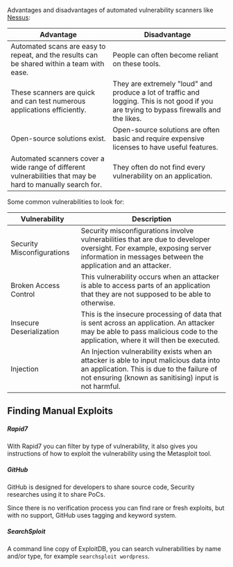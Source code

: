 Advantages and disadvantages of automated vulnerability scanners like [Nessus](https://www.tenable.com/products/nessus):

|**Advantage**|**Disadvantage**|
|---|---|
|Automated scans are easy to repeat, and the results can be shared within a team with ease.|People can often become reliant on these tools.|
|These scanners are quick and can test numerous applications efficiently.|They are extremely "loud" and produce a lot of traffic and logging. This is not good if you are trying to bypass firewalls and the likes.|
|Open-source solutions exist.|Open-source solutions are often basic and require expensive licenses to have useful features.|
|Automated scanners cover a wide range of different vulnerabilities that may be hard to manually search for.|They often do not find every vulnerability on an application.|

Some common vulnerabilities to look for:

|**Vulnerability**|**Description**|
|---|---|
|Security Misconfigurations|Security misconfigurations involve vulnerabilities that are due to developer oversight. For example, exposing server information in messages between the application and an attacker.|
|Broken Access Control|This vulnerability occurs when an attacker is able to access parts of an application that they are not supposed to be able to otherwise.|
|Insecure Deserialization|This is the insecure processing of data that is sent across an application. An attacker may be able to pass malicious code to the application, where it will then be executed.|
|Injection|An Injection vulnerability exists when an attacker is able to input malicious data into an application. This is due to the failure of not ensuring (known as sanitising) input is not harmful.|

## Finding Manual Exploits

##### Rapid7

With Rapid7 you can filter by type of vulnerability, it also gives you instructions of how to exploit the vulnerability using the Metasploit tool.

##### GitHub

GitHub is designed for developers to share source code, Security researches using it to share PoCs.

Since there is no verification process you can find rare or fresh exploits, but with no support, GitHub uses tagging and keyword system.

##### SearchSploit

A command line copy of ExploitDB, you can search vulnerabilities by name and/or type, for example `searchsploit wordpress`.

